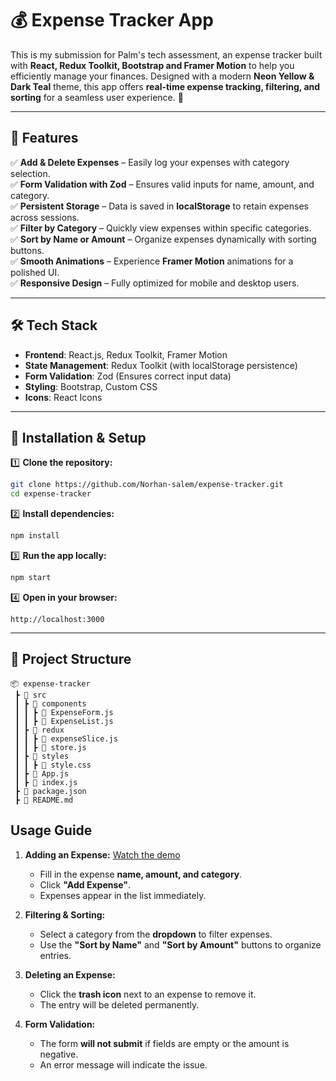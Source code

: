 # **💰 Expense Tracker App**

This is my submission for Palm's tech assessment, an expense tracker built with **React, Redux Toolkit, Bootstrap and Framer Motion** to help you efficiently manage your finances. Designed with a modern **Neon Yellow & Dark Teal** theme, this app offers **real-time expense tracking, filtering, and sorting** for a seamless user experience. 🚀

----------

## **🌟 Features**

✅ **Add & Delete Expenses** – Easily log your expenses with category selection.  
✅ **Form Validation with Zod** – Ensures valid inputs for name, amount, and category.  
✅ **Persistent Storage** – Data is saved in **localStorage** to retain expenses across sessions.  
✅ **Filter by Category** – Quickly view expenses within specific categories.  
✅ **Sort by Name or Amount** – Organize expenses dynamically with sorting buttons.  
✅ **Smooth Animations** – Experience **Framer Motion** animations for a polished UI.  
✅ **Responsive Design** – Fully optimized for mobile and desktop users.

----------

## **🛠️ Tech Stack**

-   **Frontend**: React.js, Redux Toolkit, Framer Motion
-   **State Management**: Redux Toolkit (with localStorage persistence)
- **Form Validation**: Zod (Ensures correct input data)
-   **Styling**: Bootstrap, Custom CSS
-   **Icons**: React Icons

----------

## **🚀 Installation & Setup**

1️⃣ **Clone the repository:**

```bash
git clone https://github.com/Norhan-salem/expense-tracker.git
cd expense-tracker

```

2️⃣ **Install dependencies:**

```bash
npm install

```

3️⃣ **Run the app locally:**

```bash
npm start

```

4️⃣ **Open in your browser:**

```
http://localhost:3000

```

----------

## **📂 Project Structure**

```
📦 expense-tracker
 ┣ 📂 src
 ┃ ┣ 📂 components
 ┃ ┃ ┣ 📜 ExpenseForm.js
 ┃ ┃ ┣ 📜 ExpenseList.js
 ┃ ┣ 📂 redux
 ┃ ┃ ┣ 📜 expenseSlice.js
 ┃ ┃ ┣ 📜 store.js
 ┃ ┣ 📂 styles
 ┃ ┃ ┣ 📜 style.css
 ┃ ┣ 📜 App.js
 ┃ ┣ 📜 index.js
 ┣ 📜 package.json
 ┣ 📜 README.md

```
## Usage Guide 

1. **Adding an Expense:** [Watch the demo](./src/assets/demo.mp4)
   - Fill in the expense **name, amount, and category**.
   - Click **"Add Expense"**.
   - Expenses appear in the list immediately.

2. **Filtering & Sorting:**
   - Select a category from the **dropdown** to filter expenses.
   - Use the **"Sort by Name"** and **"Sort by Amount"** buttons to organize entries.

3. **Deleting an Expense:**
   - Click the **trash icon** next to an expense to remove it.
   - The entry will be deleted permanently.

4. **Form Validation:**
   - The form **will not submit** if fields are empty or the amount is negative.
   - An error message will indicate the issue.




